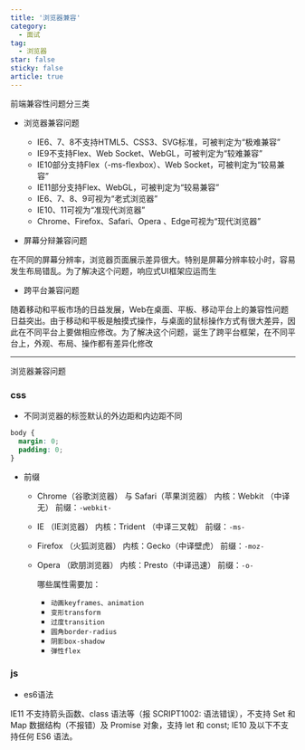 ```yaml
---
title: '浏览器兼容'
category:
  - 面试
tag:
  - 浏览器
star: false
sticky: false  
article: true
---
```


前端兼容性问题分三类

- 浏览器兼容问题

  - IE6、7、8不支持HTML5、CSS3、SVG标准，可被判定为“极难兼容”
  - IE9不支持Flex、Web Socket、WebGL，可被判定为“较难兼容”
  - IE10部分支持Flex（-ms-flexbox）、Web Socket，可被判定为“较易兼容”
  - IE11部分支持Flex、WebGL，可被判定为“较易兼容”
  - IE6、7、8、9可视为“老式浏览器”
  - IE10、11可视为“准现代浏览器”
  - Chrome、Firefox、Safari、Opera 、Edge可视为“现代浏览器”

- 屏幕分辩兼容问题

在不同的屏幕分辨率，浏览器页面展示差异很大。特别是屏幕分辨率较小时，容易发生布局错乱。为了解决这个问题，响应式UI框架应运而生

- 跨平台兼容问题

随着移动和平板市场的日益发展，Web在桌面、平板、移动平台上的兼容性问题日益突出。由于移动和平板是触摸式操作，与桌面的鼠标操作方式有很大差异，因此在不同平台上要做相应修改。为了解决这个问题，诞生了跨平台框架，在不同平台上，外观、布局、操作都有差异化修改

---

浏览器兼容问题

### css

- 不同浏览器的标签默认的外边距和内边距不同

``` css
body {
  margin: 0;
  padding: 0;
}
```

- 前缀
  - Chrome（谷歌浏览器） 与 Safari（苹果浏览器） 内核：Webkit （中译无） 前缀：`-webkit-`
  - IE （IE浏览器） 内核：Trident （中译三叉戟） 前缀：`-ms-`
  - Firefox （火狐浏览器） 内核：Gecko（中译壁虎） 前缀：`-moz-`
  - Opera （欧朋浏览器） 内核：Presto（中译迅速） 前缀：`-o-`
      
    哪些属性需要加：
    - `动画keyframes、animation`
    - `变形transform`
    - `过度transition`
    - `圆角border-radius`
    - `阴影box-shadow`
    - `弹性flex`

### js

- es6语法

IE11 不支持箭头函数、class 语法等（报 SCRIPT1002: 语法错误），不支持 Set 和 Map 数据结构（不报错）及 Promise 对象，支持 let 和 const;
IE10 及以下不支持任何 ES6 语法。

